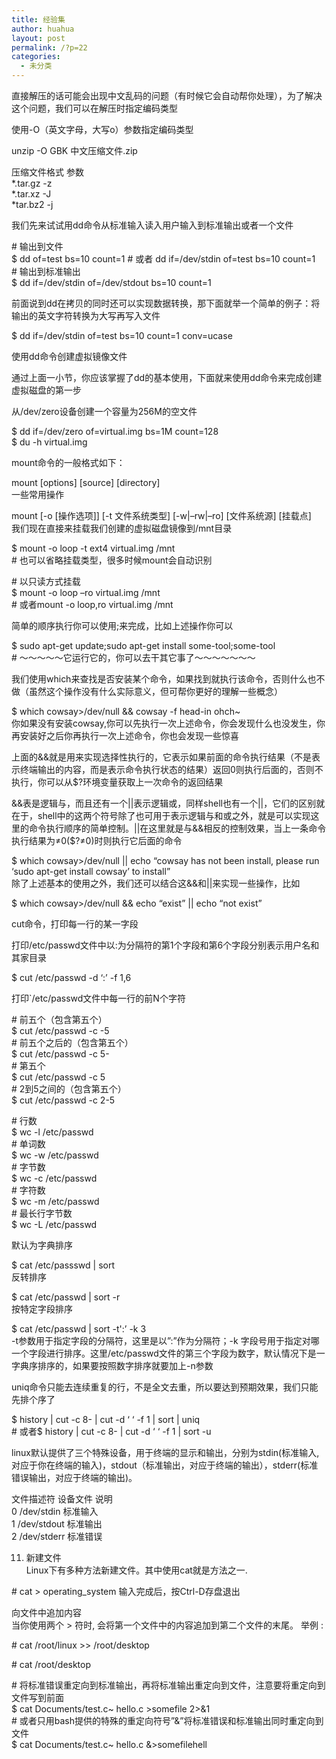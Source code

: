 ```yaml
---
title: 经验集
author: huahua
layout: post
permalink: /?p=22
categories:
  - 未分类
---
```

直接解压的话可能会出现中文乱码的问题（有时候它会自动帮你处理），为了解决这个问题，我们可以在解压时指定编码类型

使用-O（英文字母，大写o）参数指定编码类型

unzip -O GBK 中文压缩文件.zip

压缩文件格式 参数  
*.tar.gz -z  
*.tar.xz -J  
*tar.bz2 -j

我们先来试试用dd命令从标准输入读入用户输入到标准输出或者一个文件

\# 输出到文件  
$ dd of=test bs=10 count=1 # 或者 dd if=/dev/stdin of=test bs=10 count=1  
\# 输出到标准输出  
$ dd if=/dev/stdin of=/dev/stdout bs=10 count=1

前面说到dd在拷贝的同时还可以实现数据转换，那下面就举一个简单的例子：将输出的英文字符转换为大写再写入文件

$ dd if=/dev/stdin of=test bs=10 count=1 conv=ucase

使用dd命令创建虚拟镜像文件

通过上面一小节，你应该掌握了dd的基本使用，下面就来使用dd命令来完成创建虚拟磁盘的第一步

从/dev/zero设备创建一个容量为256M的空文件

$ dd if=/dev/zero of=virtual.img bs=1M count=128  
$ du -h virtual.img

mount命令的一般格式如下：

mount \[options\] \[source\] [directory]  
一些常用操作

mount \[-o [操作选项]\] \[-t 文件系统类型\] \[-w|&#8211;rw|&#8211;ro\] \[文件系统源\] [挂载点]  
我们现在直接来挂载我们创建的虚拟磁盘镜像到/mnt目录

$ mount -o loop -t ext4 virtual.img /mnt  
\# 也可以省略挂载类型，很多时候mount会自动识别

\# 以只读方式挂载  
$ mount -o loop &#8211;ro virtual.img /mnt  
\# 或者mount -o loop,ro virtual.img /mnt

简单的顺序执行你可以使用;来完成，比如上述操作你可以

$ sudo apt-get update;sudo apt-get install some-tool;some-tool  
\# ～～～～～它运行它的，你可以去干其它事了～～～～～～～

我们使用which来查找是否安装某个命令，如果找到就执行该命令，否则什么也不做（虽然这个操作没有什么实际意义，但可帮你更好的理解一些概念）

$ which cowsay>/dev/null &#038;&#038; cowsay -f head-in ohch~  
你如果没有安装cowsay,你可以先执行一次上述命令，你会发现什么也没发生，你再安装好之后你再执行一次上述命令，你也会发现一些惊喜

上面的&#038;&#038;就是用来实现选择性执行的，它表示如果前面的命令执行结果（不是表示终端输出的内容，而是表示命令执行状态的结果）返回0则执行后面的，否则不执行，你可以从$?环境变量获取上一次命令的返回结果

&#038;&#038;表是逻辑与，而且还有一个||表示逻辑或，同样shell也有一个||，它们的区别就在于，shell中的这两个符号除了也可用于表示逻辑与和或之外，就是可以实现这里的命令执行顺序的简单控制。||在这里就是与&#038;&#038;相反的控制效果，当上一条命令执行结果为≠0($?≠0)时则执行它后面的命令

$ which cowsay>/dev/null || echo &#8220;cowsay has not been install, please run &#8216;sudo apt-get install cowsay&#8217; to install&#8221;  
除了上述基本的使用之外，我们还可以结合这&#038;&#038;和||来实现一些操作，比如

$ which cowsay>/dev/null &#038;&#038; echo &#8220;exist&#8221; || echo &#8220;not exist&#8221;

cut命令，打印每一行的某一字段

打印/etc/passwd文件中以:为分隔符的第1个字段和第6个字段分别表示用户名和其家目录

$ cut /etc/passwd -d &#8216;:&#8217; -f 1,6

打印\`/etc/passwd文件中每一行的前N个字符

\# 前五个（包含第五个）  
$ cut /etc/passwd -c -5  
\# 前五个之后的（包含第五个）  
$ cut /etc/passwd -c 5-  
\# 第五个  
$ cut /etc/passwd -c 5  
\# 2到5之间的（包含第五个）  
$ cut /etc/passwd -c 2-5

\# 行数  
$ wc -l /etc/passwd  
\# 单词数  
$ wc -w /etc/passwd  
\# 字节数  
$ wc -c /etc/passwd  
\# 字符数  
$ wc -m /etc/passwd  
\# 最长行字节数  
$ wc -L /etc/passwd

默认为字典排序

$ cat /etc/passswd | sort  
反转排序

$ cat /etc/passwd | sort -r  
按特定字段排序

$ cat /etc/passwd | sort -t':&#8217; -k 3  
-t参数用于指定字段的分隔符，这里是以&#8221;:&#8221;作为分隔符；-k 字段号用于指定对哪一个字段进行排序。这里/etc/passwd文件的第三个字段为数字，默认情况下是一字典序排序的，如果要按照数字排序就要加上-n参数

uniq命令只能去连续重复的行，不是全文去重，所以要达到预期效果，我们只能先排个序了

$ history | cut -c 8- | cut -d &#8216; &#8216; -f 1 | sort | uniq  
\# 或者$ history | cut -c 8- | cut -d &#8216; &#8216; -f 1 | sort -u

linux默认提供了三个特殊设备，用于终端的显示和输出，分别为stdin(标准输入,对应于你在终端的输入)，stdout（标准输出，对应于终端的输出），stderr(标准错误输出，对应于终端的输出)。

文件描述符 设备文件 说明  
0 /dev/stdin 标准输入  
1 /dev/stdout 标准输出  
2 /dev/stderr 标准错误

11. 新建文件  
Linux下有多种方法新建文件。其中使用cat就是方法之一.

\# cat > operating_system 输入完成后，按Ctrl-D存盘退出

向文件中追加内容  
当你使用两个 > 符时, 会将第一个文件中的内容追加到第二个文件的末尾。 举例 :

\# cat /root/linux >> /root/desktop

\# cat /root/desktop

\# 将标准错误重定向到标准输出，再将标准输出重定向到文件，注意要将重定向到文件写到前面  
$ cat Documents/test.c\~ hello.c >somefile 2>&#038;1  
\# 或者只用bash提供的特殊的重定向符号&#8221;&#038;&#8221;将标准错误和标准输出同时重定向到文件  
$ cat Documents/test.c\~ hello.c &#038;>somefilehell
